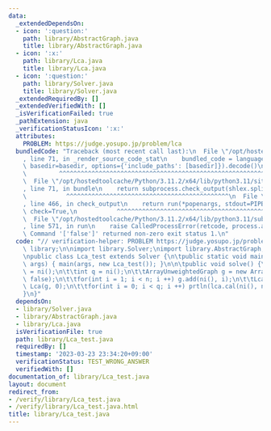 ```yaml
---
data:
  _extendedDependsOn:
  - icon: ':question:'
    path: library/AbstractGraph.java
    title: library/AbstractGraph.java
  - icon: ':x:'
    path: library/Lca.java
    title: library/Lca.java
  - icon: ':question:'
    path: library/Solver.java
    title: library/Solver.java
  _extendedRequiredBy: []
  _extendedVerifiedWith: []
  _isVerificationFailed: true
  _pathExtension: java
  _verificationStatusIcon: ':x:'
  attributes:
    PROBLEM: https://judge.yosupo.jp/problem/lca
  bundledCode: "Traceback (most recent call last):\n  File \"/opt/hostedtoolcache/Python/3.11.2/x64/lib/python3.11/site-packages/onlinejudge_verify/documentation/build.py\"\
    , line 71, in _render_source_code_stat\n    bundled_code = language.bundle(stat.path,\
    \ basedir=basedir, options={'include_paths': [basedir]}).decode()\n          \
    \         ^^^^^^^^^^^^^^^^^^^^^^^^^^^^^^^^^^^^^^^^^^^^^^^^^^^^^^^^^^^^^^^^^^^^^^^^^^^^^^^^^\n\
    \  File \"/opt/hostedtoolcache/Python/3.11.2/x64/lib/python3.11/site-packages/onlinejudge_verify/languages/user_defined.py\"\
    , line 71, in bundle\n    return subprocess.check_output(shlex.split(command))\n\
    \           ^^^^^^^^^^^^^^^^^^^^^^^^^^^^^^^^^^^^^^^^^^^^^\n  File \"/opt/hostedtoolcache/Python/3.11.2/x64/lib/python3.11/subprocess.py\"\
    , line 466, in check_output\n    return run(*popenargs, stdout=PIPE, timeout=timeout,\
    \ check=True,\n           ^^^^^^^^^^^^^^^^^^^^^^^^^^^^^^^^^^^^^^^^^^^^^^^^^^^^^^^^^\n\
    \  File \"/opt/hostedtoolcache/Python/3.11.2/x64/lib/python3.11/subprocess.py\"\
    , line 571, in run\n    raise CalledProcessError(retcode, process.args,\nsubprocess.CalledProcessError:\
    \ Command '['false']' returned non-zero exit status 1.\n"
  code: "// verification-helper: PROBLEM https://judge.yosupo.jp/problem/lca\n\npackage\
    \ library;\n\nimport library.Solver;\nimport library.AbstractGraph;\nimport library.Lca;\n\
    \npublic class Lca_test extends Solver {\n\tpublic static void main(final String[]\
    \ args) { main(args, new Lca_test()); }\n\n\tpublic void solve() {\n\t\tint n\
    \ = ni();\n\t\tint q = ni();\n\t\tArrayUnweightedGraph g = new ArrayUnweightedGraph(n,\
    \ false);\n\t\tfor(int i = 1; i < n; i ++) g.add(ni(), i);\n\t\tLca lca = new\
    \ Lca(g, 0);\n\t\tfor(int i = 0; i < q; i ++) prtln(lca.cal(ni(), ni()));\n\t\
    }\n}"
  dependsOn:
  - library/Solver.java
  - library/AbstractGraph.java
  - library/Lca.java
  isVerificationFile: true
  path: library/Lca_test.java
  requiredBy: []
  timestamp: '2023-03-23 23:34:20+09:00'
  verificationStatus: TEST_WRONG_ANSWER
  verifiedWith: []
documentation_of: library/Lca_test.java
layout: document
redirect_from:
- /verify/library/Lca_test.java
- /verify/library/Lca_test.java.html
title: library/Lca_test.java
---
```

